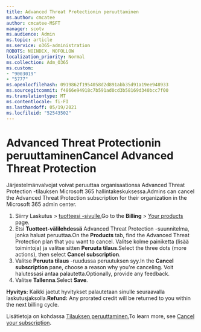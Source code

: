 ```yaml
---
title: Advanced Threat Protectionin peruuttaminen
ms.author: cmcatee
author: cmcatee-MSFT
manager: scotv
ms.audience: Admin
ms.topic: article
ms.service: o365-administration
ROBOTS: NOINDEX, NOFOLLOW
localization_priority: Normal
ms.collection: Adm_O365
ms.custom:
- "9003019"
- "5777"
ms.openlocfilehash: 0919862f1954058d2d891abb35d91a19ee948933
ms.sourcegitcommit: f4866e94918c7b591ad0cd3b58169d340bcc7f00
ms.translationtype: MT
ms.contentlocale: fi-FI
ms.lasthandoff: 05/19/2021
ms.locfileid: "52543502"
---
```

# <a name="cancel-advanced-threat-protection"></a><span data-ttu-id="90ad3-102">Advanced Threat Protectionin peruuttaminen</span><span class="sxs-lookup"><span data-stu-id="90ad3-102">Cancel Advanced Threat Protection</span></span>

<span data-ttu-id="90ad3-103">Järjestelmänvalvojat voivat peruuttaa organisaationsa Advanced Threat Protection -tilauksen Microsoft 365 hallintakeskuksessa.</span><span class="sxs-lookup"><span data-stu-id="90ad3-103">Admins can cancel the Advanced Threat Protection subscription for their organization in the Microsoft 365 admin center.</span></span>

1. <span data-ttu-id="90ad3-104">Siirry Laskutus   >  [tuotteesi -sivulle.](https://go.microsoft.com/fwlink/p/?linkid=842054)</span><span class="sxs-lookup"><span data-stu-id="90ad3-104">Go to the  **Billing** > [Your products](https://go.microsoft.com/fwlink/p/?linkid=842054) page.</span></span>
2. <span data-ttu-id="90ad3-105">Etsi **Tuotteet-välilehdessä** Advanced Threat Protection -suunnitelma, jonka haluat peruuttaa.</span><span class="sxs-lookup"><span data-stu-id="90ad3-105">On the **Products** tab, find the Advanced Threat Protection plan that you want to cancel.</span></span> <span data-ttu-id="90ad3-106">Valitse kolme painiketta (lisää toimintoja) ja valitse sitten **Peruuta tilaus**.</span><span class="sxs-lookup"><span data-stu-id="90ad3-106">Select the three dots (more actions), then select **Cancel subscription**.</span></span>
3. <span data-ttu-id="90ad3-107">Valitse **Peruuta tilaus** -ruudussa peruutuksen syy.</span><span class="sxs-lookup"><span data-stu-id="90ad3-107">In the **Cancel subscription** pane, choose a reason why you're canceling.</span></span> <span data-ttu-id="90ad3-108">Voit halutessasi antaa palautetta.</span><span class="sxs-lookup"><span data-stu-id="90ad3-108">Optionally, provide any feedback.</span></span>
4. <span data-ttu-id="90ad3-109">Valitse **Tallenna**.</span><span class="sxs-lookup"><span data-stu-id="90ad3-109">Select **Save**.</span></span>

<span data-ttu-id="90ad3-110">**Hyvitys:** Kaikki jaetut hyvitykset palautetaan sinulle seuraavalla laskutusjaksolla.</span><span class="sxs-lookup"><span data-stu-id="90ad3-110">**Refund:** Any prorated credit will be returned to you within the next billing cycle.</span></span>

<span data-ttu-id="90ad3-111">Lisätietoja on kohdassa [Tilauksen peruuttaminen.](/microsoft-365/commerce/subscriptions/cancel-your-subscription)</span><span class="sxs-lookup"><span data-stu-id="90ad3-111">To learn more, see [Cancel your subscription](/microsoft-365/commerce/subscriptions/cancel-your-subscription).</span></span>